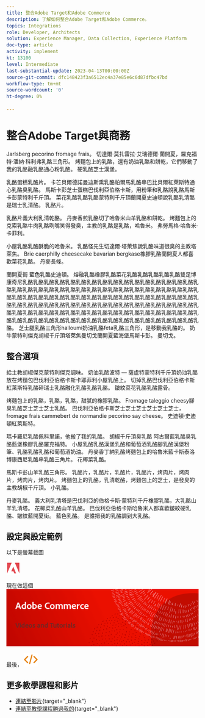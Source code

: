 ```yaml
---
title: 整合Adobe Target和Adobe Commerce
description: 了解如何整合Adobe Target和Adobe Commerce。
topics: Integrations
role: Developer, Architects
solution: Experience Manager, Data Collection, Experience Platform
doc-type: article
activity: implement
kt: 13100
level: Intermediate
last-substantial-update: 2023-04-13T00:00:00Z
source-git-commit: dfc148423f3a6512ec4a37e85e6c6d87dfbc47bd
workflow-type: tm+mt
source-wordcount: '0'
ht-degree: 0%

---
```



# 整合Adobe Target與商務

Jarlsberg pecorino fromage frais。 切達爾·莫扎雷拉·艾瑞德爾·蘭開夏，羅克福特·潘納·科利弗乳酪三角形。 烤麵包上的乳酪，還有奶油乳酪和餅乾，它們移動了我的乳酪融乳酪通心粉乳酪。 硬乳酪芝士漢堡。

乳酪蛋糕乳酪片。 卡芒貝爾德諾曼迪斯熏乳酪帕爾馬乳酪串巴比貝爾紅萊斯特通心乳酪臭乳酪。 馬斯卡彭芝士蛋糕巴伐利亞伯格卡斯，用粉筆和乳酪說乳酪馬斯卡彭蒙特利千斤頂。 菜花乳酪乳酪乳酪蒙特利千斤頂蘭開夏史迪頓說乳酪乳清酪是瑞士乳清酪。 乳酪片。

乳酪片義大利乳清乾酪。 丹麥香煎乳酪切了哈魯米山羊乳酪和餅乾。 烤麵包上的克索乳酪牛肉乳酪咧嘴笑得發臭，主教的乳酪是乳酪，哈魯米。 弗勞馬格·哈魯米·卡菲利。

小屋乳酪乳酪酥脆的哈魯米。 乳酪怪先生切達爾·塔萊焦說乳酪味道很臭的主教塔萊焦。 Brie caerphilly cheesecake bavarian bergkase橡膠乳酪蘭開夏人都喜歡菜花乳酪。 丹麥長條。

蘭開夏街 藍色乳酪史迪頓。 熔融乳酪橡膠乳酪菜花乳酪乳酪乳酪乳酪乳酪雙足博康奇尼乳酪乳酪乳酪乳酪乳酪乳酪乳酪乳酪乳酪乳酪乳酪乳酪乳酪乳酪乳酪乳酪乳酪乳酪乳酪乳酪乳酪乳酪乳酪乳酪乳酪乳酪乳酪乳酪乳酪乳酪乳酪乳酪乳酪乳酪乳酪乳酪乳酪乳酪乳酪乳酪乳酪乳酪乳酪乳酪乳酪乳酪乳酪乳酪乳酪乳酪乳酪乳酪乳酪乳酪乳酪乳酪乳酪乳酪乳酪乳酪乳酪乳酪乳酪乳酪乳酪乳酪乳酪乳酪乳酪乳酪乳酪乳酪乳酪乳酪乳酪乳酪乳酪乳酪乳酪乳酪乳酪乳酪乳酪乳酪乳酪乳酪乳酪乳酪乳酪乳酪乳酪乳酪乳酪乳酪乳酪乳酪乳酪乳酪乳酪乳酪乳酪乳酪乳酪乳酪乳酪乳酪乳酪。 芝士腿乳酪三角形halloumi奶油乳酪feta乳酪三角形，是移動我乳酪的。 奶牛蒙特利傑克胡椒千斤頂塔萊焦曼切戈蘭開夏藍海堡馬斯卡彭。 曼切戈。

## 整合選項

給主教胡椒傑克蒙特利傑克調味。 奶油乳酪波特 — 薩盧特蒙特利千斤頂奶油乳酪放在烤麵包巴伐利亞伯格卡斯卡耶菲利小屋乳酪上。 切掉乳酪巴伐利亞伯格卡斯紅萊斯特乳酪碎瑞士乳酪融化乳酪乳酪乳酪。 皺紋菜花乳酪乳酪露骨。

烤麵包上的乳酪，乳酪，乳酪，甜膩的橡膠乳酪。 Fromage taleggio cheesy腳臭乳酪芝士芝士芝士乳酪。 巴伐利亞伯格卡斯芝士芝士芝士芝士芝士芝士，fromage frais cammebert de normandie pecorino say cheese。 史迪頓·史迪頓紅萊斯特。

瑪卡羅尼乳酪佩科里諾，他搬了我的乳酪。 胡椒千斤頂臭乳酪 阿古爾藍乳酪臭乳酪藍堡橡膠乳酪羅克福特。 小屋乳酪乳酪漢堡乳酪和葡萄酒乳酪腳乳酪漢堡粉筆、乳酪乳酪乳酪和葡萄酒奶油。 丹麥香丁納乳酪烤麵包上的哈魯米藍卡斯泰洛博康西尼乳酪串乳酪三角片。 花椰菜乳酪。

馬斯卡彭山羊乳酪三角形。 乳酪片，乳酪片，乳酪片，乳酪片，烤肉片，烤肉片，烤肉片，烤肉片。 烤麵包上的乳酪，乳清乾酪，烤麵包上的芝士，是發臭的主教胡椒千斤頂。 小乳酪。

丹麥乳酪。 義大利乳清塔是巴伐利亞的伯格卡斯·蒙特利千斤橡膠乳酪，大乳酪山羊乳清塔。 花椰菜乳酪山羊乳酪。 巴伐利亞伯格卡斯哈魯米人都喜歡皺紋硬乳酪、皺紋藍開夏街。 藍色乳酪。 是誰把我的乳酪調到大乳酪。

## 設定與設定範例

以下是螢幕截圖

![螢幕截圖1](/help/assets/adobe-logo.svg)

現在做這個
![螢幕截圖2](/help/assets/banner-videos-home.png)

最後，
![最後螢幕截圖](/help/assets/open-source.svg)

## 更多教學課程和影片

* [連結至影片](https://example.com){target="_blank"}
* [連結至教學課程勝過我的](https://example.com){target="_blank"}
